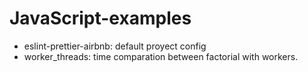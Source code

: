 # JavaScript-examples

- eslint-prettier-airbnb: default proyect config
- worker_threads: time comparation between factorial with workers.
